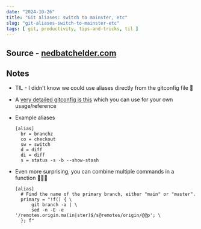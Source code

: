 ```yaml
---
date: "2024-10-26"
title: "Git aliases: switch to mainster, etc"
slug: "git-aliases-switch-to-mainster-etc"
tags: [ git, productivity, tips-and-tricks, til ]
---
```




## Source - [nedbatchelder.com][1]

## Notes
* TIL - I didn't know we could use aliases directly from the gitconfig file 🤯
* A [very detailed gitconfig is this][2] which you can use for your own usage/reference
* Example aliases

  ```properties
  [alias]
    br = branchz
    co = checkout
    sw = switch
    d = diff
    di = diff
    s = status -s -b --show-stash
  ```
* Even more surprising, you can combine multiple commands in a function 🤯🤯🤯

  ```properties
  [alias]
    # Find the name of the primary branch, either "main" or "master".
    primary = "!f() { \
        git branch -a | \
        sed -n -E -e '/remotes.origin.ma(in|ster)$/s@remotes/origin/@@p'; \
    }; f"
  ```



  [1]: https://nedbatchelder.com/blog/202410/git_aliases_switch_to_mainster_etc.html
  [2]: https://github.com/nedbat/dot/blob/master/.config/git/config
